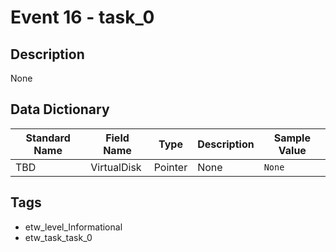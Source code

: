 # Event 16 - task_0

## Description
None

## Data Dictionary
|Standard Name|Field Name|Type|Description|Sample Value|
|---|---|---|---|---|
|TBD|VirtualDisk|Pointer|None|`None`|

## Tags
* etw_level_Informational
* etw_task_task_0